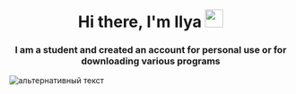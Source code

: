 ### 
<h1 align="center">Hi there, I'm Ilya </a> 
<img src="https://thumbs.gfycat.com/AllSneakyEarthworm-size_restricted.gif" height="32"/></h1>
<h3 align="center">I am a student and created an account for personal use or for downloading various programs </h3>
<img src="" alt="альтернативный текст">

